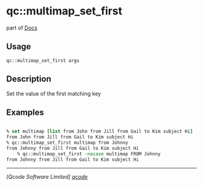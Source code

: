 qc::multimap_set_first
======================

part of [Docs](.)

Usage
-----
`qc::multimap_set_first args`

Description
-----------
Set the value of the first matching key

Examples
--------
```tcl

% set multimap [list from John from Jill from Gail to Kim subject Hi]
from John from Jill from Gail to Kim subject Hi
% qc::multimap_set_first multimap from Johnny
from Johnny from Jill from Gail to Kim subject Hi
    % qc::multimap_set_first -nocase multimap FROM Johnny
from Johnny from Jill from Gail to Kim subject Hi

```

----------------------------------
*[Qcode Software Limited] [qcode]*

[qcode]: http://www.qcode.co.uk "Qcode Software"